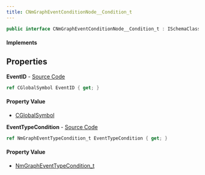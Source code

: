 ```yaml
---
title: CNmGraphEventConditionNode__Condition_t
---
```


```csharp
public interface CNmGraphEventConditionNode__Condition_t : ISchemaClass<CNmGraphEventConditionNode__Condition_t>, ISchemaField, ISchemaClass, INativeHandle
```

#### Implements

## Properties

**EventID** - [Source Code](https://github.com/swiftly-solution/swiftlys2/blob/master/managed/src/SwiftlyS2.Generated/Schemas/Interfaces/CNmGraphEventConditionNode__Condition_t.cs#L16)

```csharp
ref CGlobalSymbol EventID { get; }
```

#### Property Value

- [CGlobalSymbol](/docs/api/shared/natives/cglobalsymbol)

**EventTypeCondition** - [Source Code](https://github.com/swiftly-solution/swiftlys2/blob/master/managed/src/SwiftlyS2.Generated/Schemas/Interfaces/CNmGraphEventConditionNode__Condition_t.cs#L18)

```csharp
ref NmGraphEventTypeCondition_t EventTypeCondition { get; }
```

#### Property Value

- [NmGraphEventTypeCondition_t](/docs/api/shared/schemadefinitions/nmgrapheventtypecondition_t)


